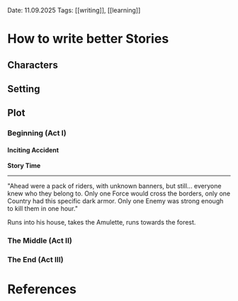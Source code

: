 Date: 11.09.2025
Tags: [[writing]], [[learning]]

# How to write better Stories

## Characters

## Setting

## Plot

### Beginning (Act I)

#### Inciting Accident

**Story Time**

---
"Ahead were a pack of riders, with unknown banners, but still... everyone knew who they belong to. Only one Force would cross the borders, only one Country had this specific dark armor. Only one Enemy was strong enough to kill them in one hour."

Runs into his house, takes the Amulette, runs towards the forest.

### The Middle (Act II)

### The End (Act III)

# References